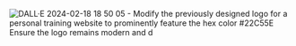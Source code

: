 ![DALL·E 2024-02-18 18 50 05 - Modify the previously designed logo for a personal training website to prominently feature the hex color #22C55E  Ensure the logo remains modern and d](https://github.com/TeuToo/teotoo_front/assets/70099728/55b44dcb-fcc2-45ea-ae30-ae31612dc512)
